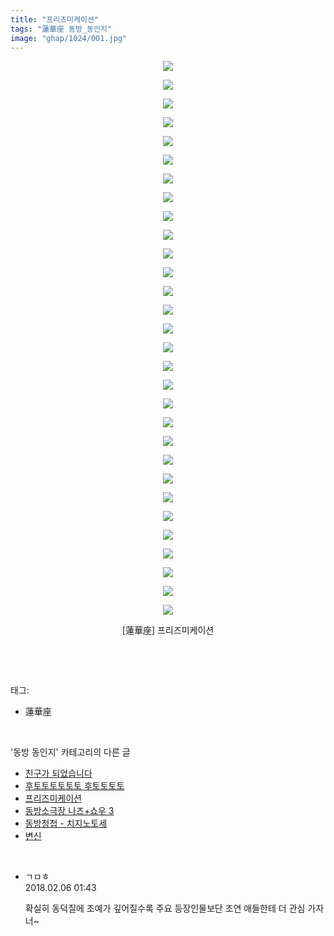 ```yaml
---
title: "프리즈미케이션"
tags: "蓮華座 동방_동인지"
image: "ghap/1024/001.jpg"
---
```

<div class="article">
<p style="text-align: center; clear: none; float: none;"><img src="{{ site.nasurl }}/ghap/1024/001.jpg"/></p>
<p style="text-align: center; clear: none; float: none;"><img src="{{ site.nasurl }}/ghap/1024/002.jpg"/></p>
<p style="text-align: center; clear: none; float: none;"><img src="{{ site.nasurl }}/ghap/1024/003.jpg"/></p>
<p style="text-align: center; clear: none; float: none;"><img src="{{ site.nasurl }}/ghap/1024/004.jpg"/></p>
<p style="text-align: center; clear: none; float: none;"><img src="{{ site.nasurl }}/ghap/1024/005.jpg"/></p>
<p style="text-align: center; clear: none; float: none;"><img src="{{ site.nasurl }}/ghap/1024/006.jpg"/></p>
<p style="text-align: center; clear: none; float: none;"><img src="{{ site.nasurl }}/ghap/1024/007.jpg"/></p>
<p style="text-align: center; clear: none; float: none;"><img src="{{ site.nasurl }}/ghap/1024/008.jpg"/></p>
<p style="text-align: center; clear: none; float: none;"><img src="{{ site.nasurl }}/ghap/1024/009.jpg"/></p>
<p style="text-align: center; clear: none; float: none;"><img src="{{ site.nasurl }}/ghap/1024/010.jpg"/></p>
<p style="text-align: center; clear: none; float: none;"><img src="{{ site.nasurl }}/ghap/1024/011.jpg"/></p>
<p style="text-align: center; clear: none; float: none;"><img src="{{ site.nasurl }}/ghap/1024/012.jpg"/></p>
<p style="text-align: center; clear: none; float: none;"><img src="{{ site.nasurl }}/ghap/1024/013.jpg"/></p>
<p style="text-align: center; clear: none; float: none;"><img src="{{ site.nasurl }}/ghap/1024/014.jpg"/></p>
<p style="text-align: center; clear: none; float: none;"><img src="{{ site.nasurl }}/ghap/1024/015.jpg"/></p>
<p style="text-align: center; clear: none; float: none;"><img src="{{ site.nasurl }}/ghap/1024/016.jpg"/></p>
<p style="text-align: center; clear: none; float: none;"><img src="{{ site.nasurl }}/ghap/1024/017.jpg"/></p>
<p style="text-align: center; clear: none; float: none;"><img src="{{ site.nasurl }}/ghap/1024/018.jpg"/></p>
<p style="text-align: center; clear: none; float: none;"><img src="{{ site.nasurl }}/ghap/1024/019.jpg"/></p>
<p style="text-align: center; clear: none; float: none;"><img src="{{ site.nasurl }}/ghap/1024/020.jpg"/></p>
<p style="text-align: center; clear: none; float: none;"><img src="{{ site.nasurl }}/ghap/1024/021.jpg"/></p>
<p style="text-align: center; clear: none; float: none;"><img src="{{ site.nasurl }}/ghap/1024/022.jpg"/></p>
<p style="text-align: center; clear: none; float: none;"><img src="{{ site.nasurl }}/ghap/1024/023.jpg"/></p>
<p style="text-align: center; clear: none; float: none;"><img src="{{ site.nasurl }}/ghap/1024/024.jpg"/></p>
<p style="text-align: center; clear: none; float: none;"><img src="{{ site.nasurl }}/ghap/1024/025.jpg"/></p>
<p style="text-align: center; clear: none; float: none;"><img src="{{ site.nasurl }}/ghap/1024/026.jpg"/></p>
<p style="text-align: center; clear: none; float: none;"><img src="{{ site.nasurl }}/ghap/1024/027.jpg"/></p>
<p style="text-align: center; clear: none; float: none;"><img src="{{ site.nasurl }}/ghap/1024/028.jpg"/></p>
<p style="text-align: center; clear: none; float: none;"><img src="{{ site.nasurl }}/ghap/1024/029.jpg"/></p>
<p style="text-align: center; clear: none; float: none;"><img src="{{ site.nasurl }}/ghap/1024/030.jpg"/></p>
<p style="text-align: center; clear: none; float: none;">[蓮華座] 프리즈미케이션</p>
<p><br/></p>
</div><br/>
<div class="tagTrail">
<p>태그: </p>
<ul>
<li>蓮華座</li>
</ul>
</div><br/>
<div class="another">
<p>'동방 동인지' 카테고리의 다른 글</p>
<ul>
<li><a href="/2016-07-23-ghap_1026">친구가 되었습니다</a></li>
<li><a href="/2016-07-23-ghap_1025">후토토토토토토 후토토토토</a></li>
<li><a href="/2016-07-23-ghap_1024">프리즈미케이션</a></li>
<li><a href="/2016-07-22-ghap_1023">동방소극장 나즈+쇼우 3</a></li>
<li><a href="/2016-07-22-ghap_1022">동방청첩 - 치지노토세</a></li>
<li><a href="/2016-07-22-ghap_1021">변신</a></li>
</ul>
</div><br/>
<div class="cb_module cb_fluid">
<div class="cb_wrt cb_profile">
<div class="comment">
<ul>
<li class="cb_thumb_off" id="comment15193218">
<div class="cb_comment_area">
<div class="cb_info_area">
<div class="cb_section">
<span class="cb_nick_name">ㄱㅁㅎ</span>
</div>
<div class="cb_section">
<span class="cb_date">2018.02.06 01:43 </span>
</div>
</div>
<div class="cb_dsc_comment">
<p class="cb_dsc">
											확실히 동덕질에 조예가 깊어질수록 주요 등장인물보단 조연 애들한테 더 관심 가자너~
										</p>
</div>
</div></li>
</ul>
</div>
</div><!-- commentList close -->
</div><br/>
